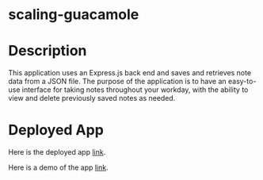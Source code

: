 # scaling-guacamole

# Description

This application uses an Express.js back end and saves and retrieves note data from a JSON file.
The purpose of the application is to have an easy-to-use interface for taking notes throughout your workday, with the ability to view and delete previously saved notes as needed.

# Deployed App

Here is the deployed app [link]( https://obscure-sands-44087.herokuapp.com/).

Here is a demo of the app [link](https://user-images.githubusercontent.com/84942098/139150024-21664bab-bbaa-4c15-9e5b-c1492e5c818f.mov).

# 





